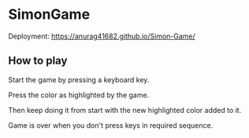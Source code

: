 # SimonGame
Deployment: https://anurag41682.github.io/Simon-Game/

## How to play
Start the game by pressing a keyboard key.  

Press the color as highlighted by the game.  

Then keep doing it from start with the new highlighted color added to it.  

Game is over when you don't press keys in required sequence.
